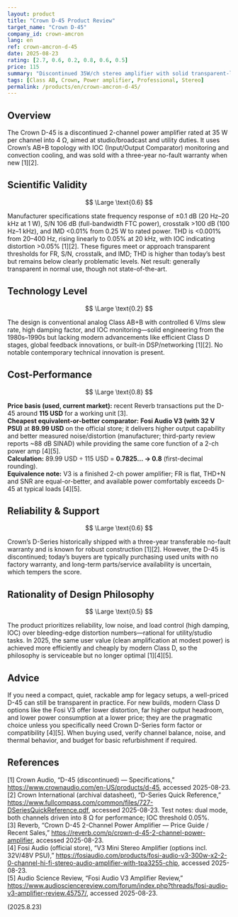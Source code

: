 ```yaml
---
layout: product
title: "Crown D-45 Product Review"
target_name: "Crown D-45"
company_id: crown-amcron
lang: en
ref: crown-amcron-d-45
date: 2025-08-23
rating: [2.7, 0.6, 0.2, 0.8, 0.6, 0.5]
price: 115
summary: "Discontinued 35W/ch stereo amplifier with solid transparent-level specs for its era but aging Class AB+B tech; used-market pricing is reasonable though modern Class D rivals remain cheaper and more efficient"
tags: [Class AB, Crown, Power amplifier, Professional, Stereo]
permalink: /products/en/crown-amcron-d-45/
---
```

## Overview

The Crown D-45 is a discontinued 2-channel power amplifier rated at 35 W per channel into 4 Ω, aimed at studio/broadcast and utility duties. It uses Crown’s AB+B topology with IOC (Input/Output Comparator) monitoring and convection cooling, and was sold with a three-year no-fault warranty when new [1][2].

## Scientific Validity

$$ \Large \text{0.6} $$

Manufacturer specifications state frequency response of ±0.1 dB (20 Hz–20 kHz at 1 W), S/N 106 dB (full-bandwidth FTC power), crosstalk >100 dB (100 Hz–1 kHz), and IMD <0.01% from 0.25 W to rated power. THD is <0.001% from 20–400 Hz, rising linearly to 0.05% at 20 kHz, with IOC indicating distortion >0.05% [1][2]. These figures meet or approach transparent thresholds for FR, S/N, crosstalk, and IMD; THD is higher than today’s best but remains below clearly problematic levels. Net result: generally transparent in normal use, though not state-of-the-art.

## Technology Level

$$ \Large \text{0.2} $$

The design is conventional analog Class AB+B with controlled 6 V/ms slew rate, high damping factor, and IOC monitoring—solid engineering from the 1980s–1990s but lacking modern advancements like efficient Class D stages, global feedback innovations, or built-in DSP/networking [1][2]. No notable contemporary technical innovation is present.

## Cost-Performance

$$ \Large \text{0.8} $$

**Price basis (used, current market):** recent Reverb transactions put the D-45 around **115 USD** for a working unit [3].  
**Cheapest equivalent-or-better comparator:** **Fosi Audio V3 (with 32 V PSU)** at **89.99 USD** on the official store; it delivers higher output capability and better measured noise/distortion (manufacturer; third-party review reports ~88 dB SINAD) while providing the same core function of a 2-ch power amp [4][5].  
**Calculation:** 89.99 USD ÷ 115 USD = **0.7825… → 0.8** (first-decimal rounding).  
**Equivalence note:** V3 is a finished 2-ch power amplifier; FR is flat, THD+N and SNR are equal-or-better, and available power comfortably exceeds D-45 at typical loads [4][5].

## Reliability & Support

$$ \Large \text{0.6} $$

Crown’s D-Series historically shipped with a three-year transferable no-fault warranty and is known for robust construction [1][2]. However, the D-45 is discontinued; today’s buyers are typically purchasing used units with no factory warranty, and long-term parts/service availability is uncertain, which tempers the score.

## Rationality of Design Philosophy

$$ \Large \text{0.5} $$

The product prioritizes reliability, low noise, and load control (high damping, IOC) over bleeding-edge distortion numbers—rational for utility/studio tasks. In 2025, the same user value (clean amplification at modest power) is achieved more efficiently and cheaply by modern Class D, so the philosophy is serviceable but no longer optimal [1][4][5].

## Advice

If you need a compact, quiet, rackable amp for legacy setups, a well-priced D-45 can still be transparent in practice. For new builds, modern Class D options like the Fosi V3 offer lower distortion, far higher output headroom, and lower power consumption at a lower price; they are the pragmatic choice unless you specifically need Crown D-Series form factor or compatibility [4][5]. When buying used, verify channel balance, noise, and thermal behavior, and budget for basic refurbishment if required.

## References

[1] Crown Audio, “D-45 (discontinued) — Specifications,” https://www.crownaudio.com/en-US/products/d-45, accessed 2025-08-23.  
[2] Crown International (archival datasheet), “D-Series Quick Reference,” https://www.fullcompass.com/common/files/727-DSeriesQuickReference.pdf, accessed 2025-08-23. Test notes: dual mode, both channels driven into 8 Ω for performance; IOC threshold 0.05%.  
[3] Reverb, “Crown D-45 2-Channel Power Amplifier — Price Guide / Recent Sales,” https://reverb.com/p/crown-d-45-2-channel-power-amplifier, accessed 2025-08-23.  
[4] Fosi Audio (official store), “V3 Mini Stereo Amplifier (options incl. 32V/48V PSU),” https://fosiaudio.com/products/fosi-audio-v3-300w-x2-2-0-channel-hi-fi-stereo-audio-amplifier-with-tpa3255-chip, accessed 2025-08-23.  
[5] Audio Science Review, “Fosi Audio V3 Amplifier Review,” https://www.audiosciencereview.com/forum/index.php?threads/fosi-audio-v3-amplifier-review.45757/, accessed 2025-08-23.

(2025.8.23)

